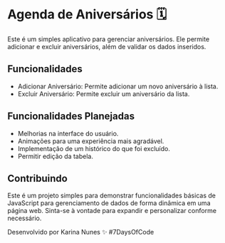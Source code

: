 # Agenda de Aniversários 🗓️
Este é um simples aplicativo para gerenciar aniversários. Ele permite adicionar e excluir aniversários, além de validar os dados inseridos.

## Funcionalidades
- Adicionar Aniversário: Permite adicionar um novo aniversário à lista.
- Excluir Aniversário: Permite excluir um aniversário da lista.

## Funcionalidades Planejadas
- Melhorias na interface do usuário.
- Animações para uma experiência mais agradável.
- Implementação de um histórico do que foi excluído.
- Permitir edição da tabela.

## Contribuindo
Este é um projeto simples para demonstrar funcionalidades básicas de JavaScript para gerenciamento de dados de forma dinâmica em uma página web. Sinta-se à vontade para expandir e personalizar conforme necessário.

Desenvolvido por Karina Nunes ✨
#7DaysOfCode
